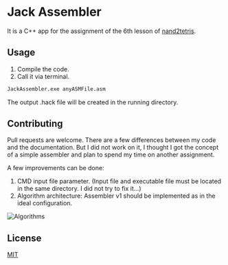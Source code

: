 # Jack Assembler

It is a C++ app for the assignment of the 6th lesson of [nand2tetris](https://www.coursera.org/learn/build-a-computer). 



## Usage

1. Compile the code.
2. Call it via terminal.
```bash
JackAssembler.exe anyASMFile.asm
```
The output .hack file will be created in the running directory.

## Contributing
Pull requests are welcome. There are a few differences between my code and the documentation. But I did not work on it, I thought I got the concept of a simple assembler and plan to spend my time on another assignment.

A few improvements can be done:
1. CMD input file parameter. (Input file and executable file must be located in the same directory. I did not try to fix it...)
2. Algorithm architecture: Assembler v1 should be implemented as in the ideal configuration. 

![Algorithms](https://i.ibb.co/r5FwpqY/Jack-Assembler.png)


## License
[MIT](https://choosealicense.com/licenses/mit/)
